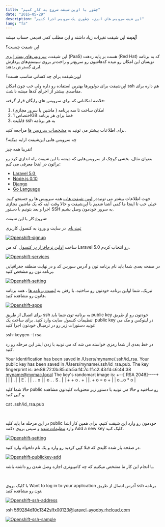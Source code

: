 ```yaml
---
title: "چطور با اوپن شیفت شروع به کار کنیم"
date: "2016-05-29"
description: "اپن شیف سرویس های ابری، چطوری یک سرویس اجرا کنیم"
lang: "fa"
---
```

__آپدیت__
اپن شیفت تغیرات زیاد داشته و این مطلب کمی قدیمی حساب میشه

اپن شیفت چیست؟

اپن شیفت، [سرویس‌های بستر ابری](https://fa.wikipedia.org/wiki/%D8%B1%D8%A7%DB%8C%D8%A7%D9%86%D8%B4_%D8%A7%D8%A8%D8%B1%DB%8C) (PaaS) هست بر پایه ردهت (Red Hat) که به برنامه نویسان این امکان رو میده کدهاشون رو سریع‌تر و راحت‌تر بروی سیستم‌های پردازش ابری گسترش بدهند.

اوپن‌شیفت برای چه کسانی مناسب هست؟

اپن‌شیفت برای دولوپرها بهترین استفاده رو داره ولی خب چون امکان ssh هم داره برای مقاصدی بیشتر از اجرای کدها میشه داشت.

خلاصه امکاناتی که برای سرویس های رایگان قرار گرفته:

1. امکان ساخت تا سه برنامه ( ماشین یا سرور مجازی)
2. اختصاص 1GB فضا برای هر برنامه
3. قابلیت ssh به هر برنامه

برای اطلاعات بیشتر می تونید به [مشخصات سرویس ها](https://www.openshift.com/pricing/plan-comparison.html) مراجعه کنید.

چه سرویس هایی اپن‌شیفت ارایه میکنه؟

تقریبا همه چیز!

بعنوان مثال، بخشی کوچک از سرویس‌هایی که میشه با اپن شیفت راه اندازی کرد رو براتون در اینجا معرفی می کنم:

- [Laravel 5.0 ](https://hub.openshift.com/quickstarts/115-laravel-5-0)
- [Node.js 0.10](https://hub.openshift.com/quickstarts/99-node-js-0-10)
- [Django](https://hub.openshift.com/quickstarts/72-django)
- [Go Language](https://hub.openshift.com/quickstarts/29-go-language)

جهت اطلاعات بیشتر می تونیددر [اوپن شیفت هاب](https://hub.openshift.com/) همه سرویس ها رو جستجو کنید. خیلی خب تا اینجا ما کمی آشنا شدیم با اپن‌شیفت و حالا وقت اینه که یک ماشین مجازی اجرا و بعد بتونیم با دستور SSH به سرور خودمون وصل بشیم.

شروع کار با اپن شیفت:

[ثبت نام](https://openshift.redhat.com/app/account/new)  در سایت و ورود به کنسول کاربری

[![Openshift-signup](http://www.ayooby.ir/wp-content/uploads/2016/05/Screenshot-2016-05-27-14.02.53-300x219.png)](http://www.ayooby.ir/wp-content/uploads/2016/05/Screenshot-2016-05-27-14.02.53.png)

ساخت [اولین نرم‌افزار در کنسول](https://openshift.redhat.com/app/console/application_types)  که من Laravel 5.0 رو انتخاب کردم.

[![Openshift-services](http://www.ayooby.ir/wp-content/uploads/2016/05/Screenshot-2016-05-27-12.22.50-300x188.png)](http://www.ayooby.ir/wp-content/uploads/2016/05/Screenshot-2016-05-27-12.22.50.png)

در صفحه بعدی شما باید نام برنامه تون و آدرس سورس کد و در نهایت منطقه جغرافیایی برنامه تون رو مشخص کنید.

[![Openshift-setting](http://www.ayooby.ir/wp-content/uploads/2016/05/Screenshot-2016-05-27-12.36.32-300x212.png "Openshift-signup")](http://www.ayooby.ir/wp-content/uploads/2016/05/Screenshot-2016-05-27-12.36.32.png)

تبریک، شما اولین برنامه خودتون رو ساختید، با رفتن به [لیست برنامه ها](https://openshift.redhat.com/app/console/applications) ، همه برنامه هاتون رو مشاهده کنید.

[![Openshift-apps](http://www.ayooby.ir/wp-content/uploads/2016/05/Screenshot-2016-05-27-12.42.30-300x179.png)](http://www.ayooby.ir/wp-content/uploads/2016/05/Screenshot-2016-05-27-12.42.30.png)

برای اتصال از طریق ssh به برنامه تون شما باید public key خودتون رو از طریق تنظیمات کنسول سایت وارد کنید. برای ساخت یک  public key در لینوکس و مک می تونید دستورات زیر رو در ترمینال خودتون اجرا کنید:

ssh-keygen -t rsa

در خط بعدی از شما رمزی خواسته می شه که می تونید با زدن اینتر این مرحله رو رد کنید.

Your identification has been saved in /Users/myname/.ssh/id\_rsa.
Your public key has been saved in /Users/myname/.ssh/id\_rsa.pub.
The key fingerprint is:
ae:89:72:0b:85:da:5a:f4:7c:1f:c2:43:fd:c6:44:38 myname@mymac.local
The key's randomart image is:
+--\[ RSA 2048\]----+
|                 |
|         .       |
|        E .      |
|   .   . o       |
|  o . . S .      |
| + + o . +       |
|. + o = o +      |
| o...o \* o       |

حالا شما کلید public رو ساختید و حالا می تونید با دستور زیر محتویات کلیدتون مشاهده و کپی کنید.

cat .ssh/id\_rsa.pub

 

در این مرحله ما باید کلید public خودمون رو وارد اپن شیفت کنیم، برای همین کار ابتدا وارد [تنظیمات شده](https://openshift.redhat.com/app/console/settings) و سپس بروی دکمه Add a new key کلیک کنید.

[![Openshift-setting](http://www.ayooby.ir/wp-content/uploads/2016/05/Screenshot-2016-05-27-12.39.04-300x145.png)](http://www.ayooby.ir/wp-content/uploads/2016/05/Screenshot-2016-05-27-12.39.04.png)

در صفحه باز شده کلیدی که قبلا کپی کردید رو وارد و یک نام دلخواه وارد کنید.

[![Openshift-publickey-add](http://www.ayooby.ir/wp-content/uploads/2016/05/Screenshot-2016-05-27-12.45.06-300x194.png)](http://www.ayooby.ir/wp-content/uploads/2016/05/Screenshot-2016-05-27-12.45.06.png)

با انجام این کار ما مشخص میکنیم که چه کامپیوتری اجازه وصل شدن رو داشته باشه.

 

با کلیک بروی Want to log in to your application آدرس اتصال از طریق ssh برنامه تون رو مشاهده کنید.

[![Openshift-ssh-address](http://www.ayooby.ir/wp-content/uploads/2016/05/Screenshot-2016-05-27-12.46.19-300x267.png)](http://www.ayooby.ir/wp-content/uploads/2016/05/Screenshot-2016-05-27-12.46.19.png)

ssh 569284d10c1342sffx00123@laravel-ayooby.rhcloud.com

[![Openshift-ssh-sample](http://www.ayooby.ir/wp-content/uploads/2016/05/Screenshot-2016-05-27-14.01.22-1024x477.png)](http://www.ayooby.ir/wp-content/uploads/2016/05/Screenshot-2016-05-27-14.01.22.png)
